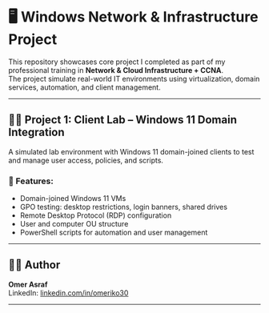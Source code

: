 # 🖥️ Windows Network & Infrastructure Project

This repository showcases core project I completed as part of my professional training in **Network & Cloud Infrastructure + CCNA**.  
The project simulate real-world IT environments using virtualization, domain services, automation, and client management.

---

## 🧑‍💻 Project 1: Client Lab – Windows 11 Domain Integration

A simulated lab environment with Windows 11 domain-joined clients to test and manage user access, policies, and scripts.

### 🔧 Features:
- Domain-joined Windows 11 VMs
- GPO testing: desktop restrictions, login banners, shared drives
- Remote Desktop Protocol (RDP) configuration
- User and computer OU structure
- PowerShell scripts for automation and user management

---

## 👨‍💻 Author
**Omer Asraf**  
LinkedIn: [linkedin.com/in/omeriko30](https://www.linkedin.com/in/omeriko30/) 

---

